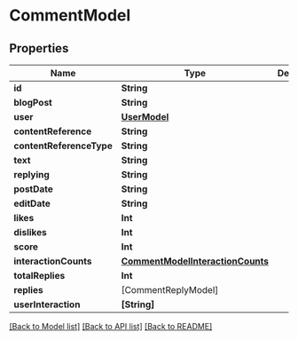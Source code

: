 # CommentModel

## Properties
Name | Type | Description | Notes
------------ | ------------- | ------------- | -------------
**id** | **String** |  | 
**blogPost** | **String** |  | 
**user** | [**UserModel**](UserModel.md) |  | 
**contentReference** | **String** |  | 
**contentReferenceType** | **String** |  | 
**text** | **String** |  | 
**replying** | **String** |  | 
**postDate** | **String** |  | 
**editDate** | **String** |  | 
**likes** | **Int** |  | 
**dislikes** | **Int** |  | 
**score** | **Int** |  | 
**interactionCounts** | [**CommentModelInteractionCounts**](CommentModelInteractionCounts.md) |  | 
**totalReplies** | **Int** |  | 
**replies** | [CommentReplyModel] |  | 
**userInteraction** | **[String]** |  | [optional] 

[[Back to Model list]](../README.md#documentation-for-models) [[Back to API list]](../README.md#documentation-for-api-endpoints) [[Back to README]](../README.md)


